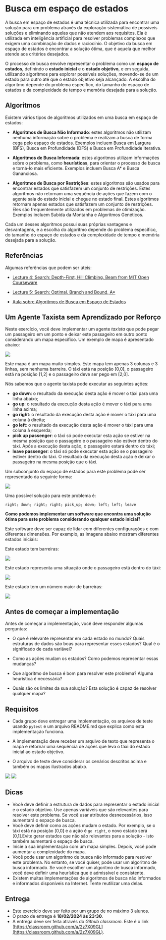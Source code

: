 # Busca em espaço de estados

A busca em espaço de estados é uma técnica utilizada para encontrar uma solução para um problema através da exploração sistemática de possíveis soluções e eliminando aquelas que não atendem aos requisitos. Ela é utilizada em inteligência artificial para resolver problemas complexos que exigem uma combinação de dados e raciocínio. O objetivo da busca em espaço de estados é encontrar a solução ótima, que é aquela que melhor atende aos critérios desejados.

O processo de busca envolve representar o problema como um **espaço de estados**, definindo o **estado inicial** e o **estado objetivo**, e em seguida, utilizando algoritmos para explorar possíveis soluções, movendo-se de um estado para outro até que o estado objetivo seja alcançado. A escolha do algoritmo depende do problema específico, do tamanho do espaço de estados e da complexidade de tempo e memória desejada para a solução.

## Algoritmos

Existem vários tipos de algoritmos utilizados em uma busca em espaço de estados:

* **Algoritmos de Busca Não Informado**: estes algoritmos não utilizam nenhuma informação sobre o problema e realizam a busca de forma cega pelo espaço de estados. Exemplos incluem Busca em Largura (BFS), Busca em Profundidade (DFS) e Busca em Profundidade Iterativa.

* **Algoritmos de Busca Informada**: estes algoritmos utilizam informações sobre o problema, como **heurísticas**, para orientar o processo de busca e torná-lo mais eficiente. Exemplos incluem Busca A* e Busca Gananciosa.

* **Algoritmos de Busca por Restrições**: estes algoritmos são usados para encontrar estados que satisfazem um conjunto de restrições. Estes algoritmos não retornam uma sequência de ações que fazem com o agente saia do estado inicial e chegue no estado final. Estes algoritmos retornam apenas estados que satisfazem um conjunto de restrições. Eles são frequentemente utilizados em problemas de otimização. Exemplos incluem Subida da Montanha e Algoritmos Genéticos.

Cada um desses algoritmos possui suas próprias vantagens e desvantagens, e a escolha do algoritmo depende do problema específico, do tamanho do espaço de estados e da complexidade de tempo e memória desejada para a solução.

## Referências

Algumas referências que podem ser úteis:

* [Lecture 4: Search: Depth-First, Hill Climbing, Beam from MIT Open Courseware](https://ocw.mit.edu/courses/6-034-artificial-intelligence-fall-2010/resources/lecture-4-search-depth-first-hill-climbing-beam/)

* [Lecture 5: Search: Optimal, Branch and Bound, A*](https://ocw.mit.edu/courses/6-034-artificial-intelligence-fall-2010/resources/lecture-5-search-optimal-branch-and-bound-a/)

* [Aula sobre Algoritmos de Busca em Espaço de Estados](https://insper.github.io/ia_bcc/referencias/03_algoritmos_busca/)

## Um Agente Taxista sem Aprendizado por Reforço

Neste exercício, você deve implementar um agente *taxista* que pode pegar um passageiro em um ponto e deixar este passageiro em outro ponto considerando um mapa específico. Um exemplo de mapa é apresentado abaixo:

<img src="img/mapa_00.png">

Este mapa é um mapa muito simples. Este mapa tem apenas 3 colunas e 3 linhas, sem nenhuma barreira. O táxi está na posição [0,0], o passageiro está na posição [1,2] e o passageiro deve ser pego em [2,0].

Nós sabemos que o agente taxista pode executar as seguintes ações:

* **go down**: o resultado da execução desta ação é mover o táxi para uma linha abaixo;
* **go up**: o resultado da execução desta ação é mover o táxi para uma linha acima;
* **go right**: o resultado da execução desta ação é mover o táxi para uma coluna à direita;
* **go left**: o resultado da execução desta ação é mover o táxi para uma coluna à esquerda;
* **pick up passenger**: o táxi só pode executar esta ação se estiver na mesma posição que o passageiro e o passageiro não estiver dentro do táxi. Após a execução desta ação, o passageiro estará dentro do táxi;
* **leave passenger**: o táxi só pode executar esta ação se o passageiro estiver dentro do táxi. O resultado da execução desta ação é deixar o passageiro na mesma posição que o táxi.

Um subconjunto do espaço de estados para este problema pode ser representado da seguinte forma:

<img src="img/spaces.png">

Uma possível solução para este problema é:

```
right; down; right; right; pick_up; down; left; left; leave
```

**Como podemos implementar um software que encontra uma solução ótima para este problema considerando qualquer estado inicial?**

Este software deve ser capaz de lidar com diferentes configurações e com diferentes dimensões. Por exemplo, as imagens abaixo mostram diferentes estados iniciais:

Este estado tem barreiras:

<img src="img/mapa_01.png">

Este estado representa uma situação onde o passageiro está dentro do táxi:

<img src="img/mapa_02.png"> 

Este estado tem um número maior de barreiras:

<img src="img/mapa_03.png">

## Antes de começar a implementação

Antes de começar a implementação, você deve responder algumas perguntas:

* O que é relevante representar em cada estado no mundo? Quais estruturas de dados são boas para representar esses estados? Qual é o significado de cada variável?

* Como as ações mudam os estados? Como podemos representar essas mudanças?

* Que algoritmo de busca é bom para resolver este problema? Alguma heurística é necessária?

* Quais são os limites da sua solução? Esta solução é capaz de resolver qualquer mapa?

## Requisitos

* Cada grupo deve entregar uma implementação, os arquivos de teste usando `pytest` e um arquivo README.md que explica como esta implementação funciona.

* A implementação deve receber um arquivo de texto que representa o mapa e retornar uma sequência de ações que leva o táxi do estado inicial ao estado objetivo.

* O arquivo de teste deve considerar os cenários descritos acima e também os mapas ilustrados abaixo.

<img src="img/mapa_04.png">

<img src="img/mapa_05.png">

## Dicas

* Você deve definir a estrutura de dados para representar o estado inicial e o estado objetivo. Use apenas variáveis que são relevantes para resolver este problema. Se você usar atributos desnecessários, isso aumentará o espaço de busca.
* Você deve definir como as ações mudam o estado. Por exemplo, se o táxi está na posição [0,0] e a ação é `go right`, o novo estado será [0,1].Evite gerar estados que não são relevantes para a solução - isto também aumentará o espaço de busca.
* Inicie a sua implementação com um mapa simples. Depois, você pode aumentar a complexidade do mapa.
* Você pode usar um algoritmo de busca não informado para resolver este problema. No entanto, se você quiser, pode usar um algoritmo de busca informado. Se você escolher um algoritmo de busca informado, você deve definir uma heurística que é admissível e consistente.
* Existem muitas implementações de algoritmos de busca não informados e informados disponíveis na Internet. Tente reutilizar uma delas.

## Entrega

* Este exercício deve ser feito por um grupo de no máximo 3 alunos.
* O prazo de entrega é **18/02/2024 às 23:30**.
* A entrega deve ser feita através do *Github classroom*. Este é o link [https://classroom.github.com/a/2z7X09GL](https://classroom.github.com/a/2z7X09GL).

